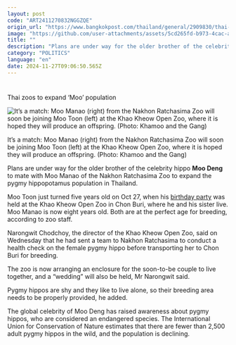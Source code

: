 ```yaml
---
layout: post
code: "ART2411270832NGGZQE"
origin_url: "https://www.bangkokpost.com/thailand/general/2909830/thai-zoos-to-expand-moo-population"
image: "https://github.com/user-attachments/assets/5cd265fd-b973-4cac-a8ce-1982de872cf8"
title: ""
description: "Plans are under way for the older brother of the celebrity hippo Moo Deng  to mate with Moo Manao of the Nakhon Ratchasima Zoo to expand the pygmy hippopotamus population in Thailand."
category: "POLITICS"
language: "en"
date: 2024-11-27T09:06:50.565Z
---
```


# 

Thai zoos to expand ‘Moo’ population

![It’s a match: Moo Manao (right) from the Nakhon Ratchasima Zoo will soon be joining Moo Toon (left) at the Khao Kheow Open Zoo, where it is hoped they will produce an offspring. (Photo: Khamoo and the Gang)](https://github.com/user-attachments/assets/5e5421aa-5749-4858-b9ae-ad79143cc1ab)

It’s a match: Moo Manao (right) from the Nakhon Ratchasima Zoo will soon be joining Moo Toon (left) at the Khao Kheow Open Zoo, where it is hoped they will produce an offspring. (Photo: Khamoo and the Gang)

Plans are under way for the older brother of the celebrity hippo **Moo Deng** to mate with Moo Manao of the Nakhon Ratchasima Zoo to expand the pygmy hippopotamus population in Thailand.

Moo Toon just turned five years old on Oct 27, when his [birthday party](https://www.facebook.com/permalink.php/?story_fbid=858864286424079&id=100069015466568) was held at the Khao Kheow Open Zoo in Chon Buri, where he and his sister live. Moo Manao is now eight years old. Both are at the perfect age for breeding, according to zoo staff.

Narongwit Chodchoy, the director of the Khao Kheow Open Zoo, said on Wednesday that he had sent a team to Nakhon Ratchasima to conduct a health check on the female pygmy hippo before transporting her to Chon Buri for breeding.

The zoo is now arranging an enclosure for the soon-to-be couple to live together, and a “wedding” will also be held, Mr Narongwit said.

Pygmy hippos are shy and they like to live alone, so their breeding area needs to be properly provided, he added.

The global celebrity of Moo Deng has raised awareness about pygmy hippos, who are considered an endangered species. The International Union for Conservation of Nature estimates that there are fewer than 2,500 adult pygmy hippos in the wild, and the population is declining.